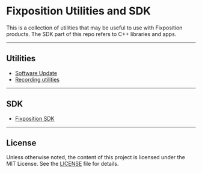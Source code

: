 # Fixposition Utilities and SDK

This is a collection of utilities that may be useful to use with Fixposition products.
The SDK part of this repo refers to C++ libraries and apps.

---
## Utilities

- [Software Update](software_update/README.md)
- [Recording utilities](record/README.md)


---
## SDK

- [Fixposition SDK](fpsdk_doc/README.md)


---
## License

Unless otherwise noted, the content of this project is licensed under the MIT License.
See the [LICENSE](LICENSE) file for details.
